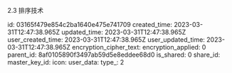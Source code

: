 2.3 排序技术

id: 03165f479e854c2ba1640e475e741709
created_time: 2023-03-31T12:47:38.965Z
updated_time: 2023-03-31T12:47:38.965Z
user_created_time: 2023-03-31T12:47:38.965Z
user_updated_time: 2023-03-31T12:47:38.965Z
encryption_cipher_text: 
encryption_applied: 0
parent_id: 8af0105890f3497ab59d5e8eddee68d0
is_shared: 0
share_id: 
master_key_id: 
icon: 
user_data: 
type_: 2